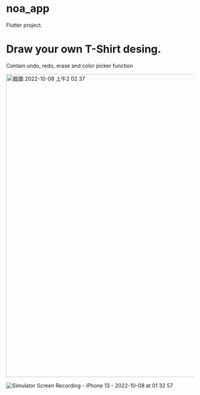 # noa_app

Flutter project.

# Draw your own T-Shirt desing.

Contain undo, redo, erase and color picker function


<img width="814" alt="截圖 2022-10-08 上午2 02 37" src="https://user-images.githubusercontent.com/42332771/194621363-175a7bb1-dc13-451d-8634-5f1993a79e35.png">


![Simulator Screen Recording - iPhone 13 - 2022-10-08 at 01 32 57](https://user-images.githubusercontent.com/42332771/194617924-0618641e-01ee-4893-8201-a5342d157b65.gif)
